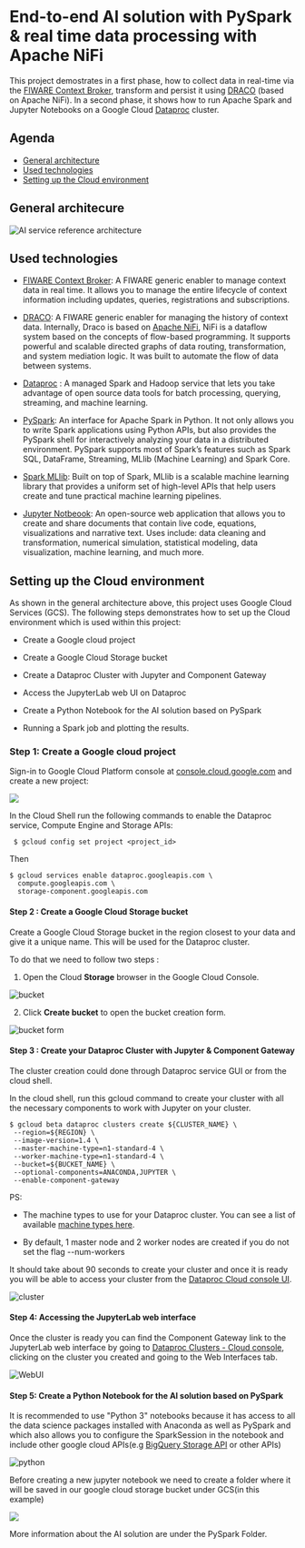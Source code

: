 # End-to-end AI solution with PySpark & real time data processing with Apache NiFi

This project demostrates in a first phase, how to collect data in real-time via the [FIWARE Context Broker](https://fiware-orion.readthedocs.io/en/master/), transform and persist it using [DRACO](https://github.com/ging/fiware-draco) (based on Apache NiFi). In a second phase, it shows how to run Apache Spark and Jupyter Notebooks on a Google Cloud [Dataproc](https://cloud.google.com/dataproc) cluster. 

## Agenda 

- [General architecture](#general-architecure)
- [Used technologies](#used-technologies)
- [Setting up the Cloud environment](#setting-up-the-cloud-environment)



## General architecure 

![AI service reference architecture](https://github.com/RihabFekii/PySpark-AI-service_Data-processing-NiFi/blob/master/Images/General%20architecture.png)

## Used technologies  

- [FIWARE Context Broker](https://fiware-orion.readthedocs.io/en/master/): A FIWARE generic enabler to manage context data in real time. It allows you to manage the entire lifecycle of context information including updates, queries, registrations and subscriptions.

- [DRACO](https://github.com/ging/fiware-draco): A FIWARE generic enabler for managing the history of context data. Internally, Draco is based on [Apache NiFi](https://nifi.apache.org/docs.html), NiFi is a dataflow system based on the concepts of flow-based programming. It supports powerful and scalable directed graphs of data routing, transformation, and system mediation logic. It was built to automate the flow of data between systems.

- [Dataproc](https://cloud.google.com/dataproc) : A managed Spark and Hadoop service that lets you take advantage of open source data tools for batch processing, querying, streaming, and machine learning.

- [PySpark](https://spark.apache.org/docs/latest/api/python/): An interface for Apache Spark in Python. It not only allows you to write Spark applications using Python APIs, but also provides the PySpark shell for interactively analyzing your data in a distributed environment. PySpark supports most of Spark’s features such as Spark SQL, DataFrame, Streaming, MLlib (Machine Learning) and Spark Core.

- [Spark MLlib](https://spark.apache.org/docs/latest/ml-guide.html): Built on top of Spark, MLlib is a scalable machine learning library that provides a uniform set of high-level APIs that help users create and tune practical machine learning pipelines.

- [Jupyter Notbeook](https://jupyter.org/): An open-source web application that allows you to create and share documents that contain live code, equations, visualizations and narrative text. Uses include: data cleaning and transformation, numerical simulation, statistical modeling, data visualization, machine learning, and much more.

## Setting up the Cloud environment

As shown in the general architecture above, this project uses Google Cloud Services (GCS). 
The following steps demonstrates how to set up the Cloud environment which is used within this project: 

-   Create a Google cloud project

-   Create a Google Cloud Storage bucket 

-   Create a Dataproc Cluster with Jupyter and Component Gateway

-   Access the JupyterLab web UI on Dataproc

-   Create a Python Notebook for the AI solution based on PySpark

-   Running a Spark job and plotting the results.

### Step 1: Create a Google cloud project

Sign-in to Google Cloud Platform console at
[console.cloud.google.com](http://console.cloud.google.com/) and create a new project:

![](https://github.com/RihabFekii/PySpark-AI-service_Data-processing-NiFi/blob/master/Images/image10.jpg)

In the Cloud Shell run the following commands to enable the Dataproc service, Compute Engine and Storage APIs:

```shell
 $ gcloud config set project <project_id>
```

Then 

```shell
$ gcloud services enable dataproc.googleapis.com \
  compute.googleapis.com \
  storage-component.googleapis.com
```

#### Step 2 : Create a Google Cloud Storage bucket

Create a Google Cloud Storage bucket in the region closest to your data
and give it a unique name. This will be used for the Dataproc cluster.

To do that we need to follow two steps :

1.  Open the Cloud **Storage** browser in the Google Cloud Console.

![bucket](https://github.com/RihabFekii/PySpark-AI-service_Data-processing-NiFi/blob/master/Images/image19.png)

2.  Click **Create bucket** to open the bucket creation form.

![bucket form](https://github.com/RihabFekii/PySpark-AI-service_Data-processing-NiFi/blob/master/Images/image26.png)

#### Step 3 : Create your Dataproc Cluster with Jupyter & Component Gateway

The cluster creation could done through Dataproc service GUI or from the cloud shell. 

In the cloud shell, run this gcloud command to create your cluster with all the necessary components to work with Jupyter on your cluster.

```shell
$ gcloud beta dataproc clusters create ${CLUSTER_NAME} \
 --region=${REGION} \
 --image-version=1.4 \
 --master-machine-type=n1-standard-4 \
 --worker-machine-type=n1-standard-4 \
 --bucket=${BUCKET_NAME} \
 --optional-components=ANACONDA,JUPYTER \
 --enable-component-gateway
 ```

PS:
-   The machine types to use for your Dataproc cluster. You can see a list of available [machine types here](https://cloud.google.com/compute/docs/machine-types).

-   By default, 1 master node and 2 worker nodes are created if you do
not set the flag --num-workers

It should take about 90 seconds to create your cluster and once it is
ready you will be able to access your cluster from the [Dataproc Cloud
console UI](https://console.cloud.google.com/dataproc/clusters).

![cluster](https://github.com/RihabFekii/PySpark-AI-service_Data-processing-NiFi/blob/master/Images/image11.png)


#### Step 4: Accessing the JupyterLab web interface

Once the cluster is ready you can find the Component Gateway link to the
JupyterLab web interface by going to [Dataproc Clusters - Cloud
console](https://console.cloud.google.com/dataproc/clusters),
clicking on the cluster you created and going to the Web Interfaces tab.

![WebUI](https://github.com/RihabFekii/PySpark-AI-service_Data-processing-NiFi/blob/master/Images/image30.png)


#### Step 5: Create a Python Notebook for the AI solution based on PySpark

It is recommended to use "Python 3" notebooks because it has access to
all the data science packages installed with Anaconda as well as PySpark
and which also allows you to configure the SparkSession in the notebook
and include other google cloud APIs(e.g [BigQuery Storage
API](https://cloud.google.com/bigquery/docs/reference/storage) or
other APIs)

![python](https://github.com/RihabFekii/PySpark-AI-service_Data-processing-NiFi/blob/master/Images/image29.png)

Before creating a new jupyter notebook we need to create a folder where
it will be saved in our google cloud storage bucket under GCS(in this example)

![](https://github.com/RihabFekii/PySpark-AI-service_Data-processing-NiFi/blob/master/Images/image23.png)

More information about the AI solution are under the PySpark Folder. 






